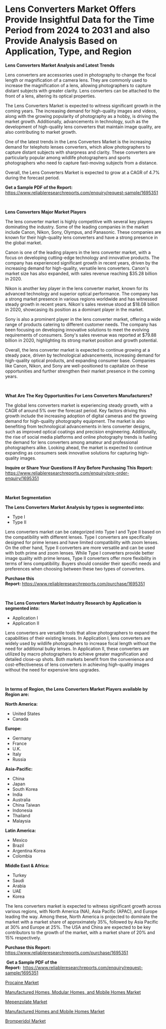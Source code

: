 <p><h1>Lens Converters Market Offers Provide Insightful Data for the Time Period from 2024 to 2031 and also Provide Analysis Based on Application, Type, and Region</h1></p><p><strong>Lens Converters Market Analysis and Latest Trends</strong></p>
<p><p>Lens converters are accessories used in photography to change the focal length or magnification of a camera lens. They are commonly used to increase the magnification of a lens, allowing photographers to capture distant subjects with greater clarity. Lens converters can be attached to the front of a lens, altering its optical properties.</p><p>The Lens Converters Market is expected to witness significant growth in the coming years. The increasing demand for high-quality images and videos, along with the growing popularity of photography as a hobby, is driving the market growth. Additionally, advancements in technology, such as the development of high-quality lens converters that maintain image quality, are also contributing to market growth.</p><p>One of the latest trends in the Lens Converters Market is the increasing demand for telephoto lenses converters, which allow photographers to capture distant subjects with sharpness and clarity. These converters are particularly popular among wildlife photographers and sports photographers who need to capture fast-moving subjects from a distance.</p><p>Overall, the Lens Converters Market is expected to grow at a CAGR of 4.7% during the forecast period.</p></p>
<p><strong>Get a Sample PDF of the Report:&nbsp;</strong> <a href="https://www.reliableresearchreports.com/enquiry/request-sample/1695351">https://www.reliableresearchreports.com/enquiry/request-sample/1695351</a></p>
<p>&nbsp;</p>
<p><strong>Lens Converters Major Market Players</strong></p>
<p><p>The lens converter market is highly competitive with several key players dominating the industry. Some of the leading companies in the market include Canon, Nikon, Sony, Olympus, and Panasonic. These companies are known for their high-quality lens converters and have a strong presence in the global market.</p><p>Canon is one of the leading players in the lens converter market, with a focus on developing cutting-edge technology and innovative products. The company has experienced significant growth in recent years, driven by the increasing demand for high-quality, versatile lens converters. Canon's market size has also expanded, with sales revenue reaching $35.28 billion in 2020.</p><p>Nikon is another key player in the lens converter market, known for its advanced technology and superior optical performance. The company has a strong market presence in various regions worldwide and has witnessed steady growth in recent years. Nikon's sales revenue stood at $18.08 billion in 2020, showcasing its position as a dominant player in the market.</p><p>Sony is also a prominent player in the lens converter market, offering a wide range of products catering to different customer needs. The company has been focusing on developing innovative solutions to meet the evolving requirements of consumers. Sony's sales revenue was reported at $79.88 billion in 2020, highlighting its strong market position and growth potential.</p><p>Overall, the lens converter market is expected to continue growing at a steady pace, driven by technological advancements, increasing demand for high-quality optical products, and expanding consumer base. Companies like Canon, Nikon, and Sony are well-positioned to capitalize on these opportunities and further strengthen their market presence in the coming years.</p></p>
<p>&nbsp;</p>
<p><strong>What Are The Key Opportunities For Lens Converters Manufacturers?</strong></p>
<p><p>The global lens converters market is experiencing steady growth, with a CAGR of around 5% over the forecast period. Key factors driving this growth include the increasing adoption of digital cameras and the growing demand for high-quality photography equipment. The market is also benefiting from technological advancements in lens converter designs, such as improved optical coatings and precision engineering. Additionally, the rise of social media platforms and online photography trends is fueling the demand for lens converters among amateur and professional photographers alike. Looking ahead, the market is expected to continue expanding as consumers seek innovative solutions for capturing high-quality images.</p></p>
<p><strong>Inquire or Share Your Questions If Any Before Purchasing This Report:</strong> <a href="https://www.reliableresearchreports.com/enquiry/pre-order-enquiry/1695351">https://www.reliableresearchreports.com/enquiry/pre-order-enquiry/1695351</a></p>
<p>&nbsp;</p>
<p><strong>Market Segmentation</strong></p>
<p><strong>The Lens Converters Market Analysis by types is segmented into:</strong></p>
<p><ul><li>Type I</li><li>Type II</li></ul></p>
<p><p>Lens converters market can be categorized into Type I and Type II based on the compatibility with different lenses. Type I converters are specifically designed for prime lenses and have limited compatibility with zoom lenses. On the other hand, Type II converters are more versatile and can be used with both prime and zoom lenses. While Type I converters provide better image quality with prime lenses, Type II converters offer more flexibility in terms of lens compatibility. Buyers should consider their specific needs and preferences when choosing between these two types of converters.</p></p>
<p><strong>Purchase this Report:&nbsp;</strong><a href="https://www.reliableresearchreports.com/purchase/1695351">https://www.reliableresearchreports.com/purchase/1695351</a></p>
<p>&nbsp;</p>
<p><strong>The Lens Converters Market Industry Research by Application is segmented into:</strong></p>
<p><ul><li>Application I</li><li>Application II</li></ul></p>
<p><p>Lens converters are versatile tools that allow photographers to expand the capabilities of their existing lenses. In Application I, lens converters are widely used by wildlife photographers to increase focal length without the need for additional bulky lenses. In Application II, these converters are utilized by macro photographers to achieve greater magnification and detailed close-up shots. Both markets benefit from the convenience and cost-effectiveness of lens converters in achieving high-quality images without the need for expensive lens upgrades.</p></p>
<p>&nbsp;</p>
<p><strong>In terms of Region, the Lens Converters Market Players available by Region are:</strong></p>
<p>
    <p> <strong> North America: </strong>
        <ul>
            <li>United States</li>
            <li>Canada</li>
        </ul>
        </p> 
    <p> <strong> Europe: </strong>
        <ul>
            <li>Germany</li>
            <li>France</li>
            <li>U.K.</li>
            <li>Italy</li>
            <li>Russia</li>
        </ul>
        </p> 
    <p> <strong> Asia-Pacific: </strong>
        <ul>
            <li>China</li>
            <li>Japan</li>
            <li>South Korea</li>
            <li>India</li>
            <li>Australia</li>
            <li>China Taiwan</li>
            <li>Indonesia</li>
            <li>Thailand</li>
            <li>Malaysia</li>
        </ul>
        </p> 
    <p> <strong> Latin America: </strong>
        <ul>
            <li>Mexico</li>
            <li>Brazil</li>
            <li>Argentina Korea</li>
            <li>Colombia</li>
        </ul>
        </p> 
    <p> <strong> Middle East & Africa: </strong>
        <ul>
            <li>Turkey</li>
            <li>Saudi</li>
            <li>Arabia</li>
            <li>UAE</li>
            <li>Korea</li>
        </ul>
    </p>
    </p>
<p><p>The lens converters market is expected to witness significant growth across various regions, with North America (NA), Asia Pacific (APAC), and Europe leading the way. Among these, North America is projected to dominate the market with a market share of approximately 35%, followed by Asia Pacific at 30% and Europe at 25%. The USA and China are expected to be key contributors to the growth of the market, with a market share of 20% and 15% respectively.</p></p>
<p><strong>Purchase this Report: </strong><a href="https://www.reliableresearchreports.com/purchase/1695351">https://www.reliableresearchreports.com/purchase/1695351</a></p>
<p>&nbsp;<strong>Get a Sample PDF of the Report:&nbsp;&nbsp;</strong><a href="https://www.reliableresearchreports.com/enquiry/request-sample/1695351">https://www.reliableresearchreports.com/enquiry/request-sample/1695351</a></p>
<p><strong></strong></p>
<p><p><a href="https://medium.com/@tammyjones1939/decoding-procaine-market-metrics-market-share-trends-and-growth-patterns-823801126587">Procaine Market</a></p><p><a href="https://github.com/sonuprakash1/Market-Research-Report-List-1/blob/main/manufactured-homes-modular-homes-and-mobile-homes-market.md">Manufactured Homes, Modular Homes, and Mobile Homes Market</a></p><p><a href="https://medium.com/@beverlyfields2012/mepenzolate-market-research-report-its-history-and-forecast-2024-to-2031-6fec264fc69e">Mepenzolate Market</a></p><p><a href="https://github.com/jhcraigie/Market-Research-Report-List-2/blob/main/manufactured-homes-and-mobile-homes-market.md">Manufactured Homes and Mobile Homes Market</a></p><p><a href="https://medium.com/@tammyjones1939/bromperidol-market-share-evolution-and-market-growth-trends-2024-2031-782395185477">Bromperidol Market</a></p></p>